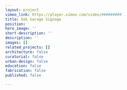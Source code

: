 ```yaml
---
layout: project
vimeo_link: https://player.vimeo.com/video/#########
title: Oak Garage Signage
position: 
hero_image: ''
short-description: ''
description: ''
images: []
related_projects: []
architecture: false
curatorial: false
urban-design: false
education: false
fabrication: false
published: false

---
```

